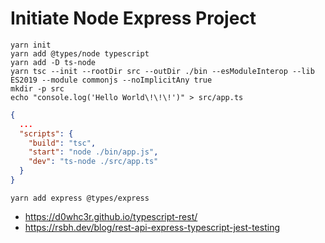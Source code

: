 # Initiate Node Express Project

```shell
yarn init
yarn add @types/node typescript
yarn add -D ts-node
yarn tsc --init --rootDir src --outDir ./bin --esModuleInterop --lib ES2019 --module commonjs --noImplicitAny true
mkdir -p src
echo "console.log('Hello World\!\!\!')" > src/app.ts
```

```json
{
  ...
  "scripts": {
    "build": "tsc",
    "start": "node ./bin/app.js",
    "dev": "ts-node ./src/app.ts"
  }
}
```

    yarn add express @types/express


- https://d0whc3r.github.io/typescript-rest/
- https://rsbh.dev/blog/rest-api-express-typescript-jest-testing